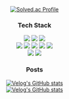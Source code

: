 <div align="center">

[![Solved.ac Profile](http://mazassumnida.wtf/api/v2/generate_badge?boj=nureongi0214)](https://solved.ac/nureongi0214/)

  ### Tech Stack

  <div>
    <div align="center">
      <img src="https://img.shields.io/badge/Python-2B516F?style=for-the-badge&logo=Python&logoColor=white">
      <img src="https://img.shields.io/badge/JavaScript-F7DF1E?style=for-the-badge&logo=javascript&logoColor=black">
      <img src="https://img.shields.io/badge/Dart-03589C?style=for-the-badge&logo=dart&logoColor=white">
    </div>
    <div align="center">
      <img src="https://img.shields.io/badge/Django-092D1F?style=for-the-badge&logo=django&logoColor=white">
      <img src="https://img.shields.io/badge/Express-grey?style=for-the-badge&logo=express&logoColor=white">
      <img src="https://img.shields.io/badge/Flutter-28B0EE?style=for-the-badge&logo=flutter&logoColor=white">
      <img src="https://img.shields.io/badge/React-61DAFB?style=for-the-badge&logo=react&logoColor=black">
      <img src="https://img.shields.io/badge/Tensorflow-F78400?style=for-the-badge&logo=tensorflow&logoColor=white">
    </div>
    <div align="center">
      <img src="https://img.shields.io/badge/MySQL-00618A?style=for-the-badge&logo=mysql&logoColor=white">
      <img src="https://img.shields.io/badge/mongoDB-09934E?style=for-the-badge&logo=mongodb&logoColor=white">
    </div>
  </div>

### Posts

[![Velog's GitHub stats](https://velog-readme-stats.vercel.app/api?name=cjkangme&tag=AIVLE)](https://github.com/eungyeole/velog-readme-stats)
<br />
[![Velog's GitHub stats](https://velog-readme-stats.vercel.app/api?name=cjkangme&tag=공모전/경진대회)](https://github.com/eungyeole/velog-readme-stats)
  
</div>
